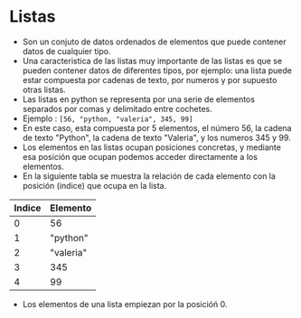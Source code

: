 # Listas 

- Son un conjuto de datos ordenados de elementos que puede contener datos de cualquier tipo.
- Una caracteristica de las listas muy importante de las listas es que se pueden contener datos de diferentes tipos, por ejemplo: una lista puede estar compuesta por cadenas de texto, por numeros y por supuesto otras listas.
- Las listas en python se representa por una serie de elementos separados por comas y delimitado entre cochetes.
- Ejemplo :
`[56, "python, "valeria", 345, 99]`
- En este caso, esta compuesta por 5 elementos, el número 56, la cadena de texto "Python", la cadena de texto "Valeria", y los numeros 345 y 99.
- Los elementos en las listas ocupan posiciones concretas, y mediante esa posición que ocupan podemos acceder directamente a los elementos.
- En la siguiente tabla se muestra la relación de cada elemento con la posición (indice) que ocupa en la lista.

| Indice | Elemento | 
| ------ | -------- |
| 0 | 56 |
| 1 |"python"|
| 2 |"valeria"|
| 3 |345|
| 4 |99|

- Los elementos de una lista empiezan por la posicióń 0.